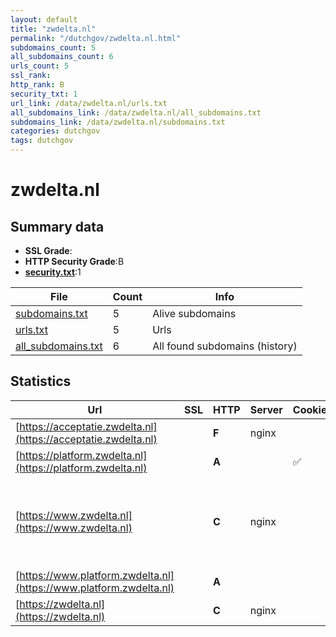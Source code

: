 ```yaml
---
layout: default
title: "zwdelta.nl"
permalink: "/dutchgov/zwdelta.nl.html"
subdomains_count: 5
all_subdomains_count: 6
urls_count: 5
ssl_rank: 
http_rank: B
security_txt: 1
url_link: /data/zwdelta.nl/urls.txt
all_subdomains_link: /data/zwdelta.nl/all_subdomains.txt
subdomains_link: /data/zwdelta.nl/subdomains.txt
categories: dutchgov
tags: dutchgov
---
```



# zwdelta.nl
## Summary data


 - **SSL Grade**:
 - **HTTP Security Grade**:B
 - **[security.txt](https://www.digitaleoverheid.nl/nieuws/standaard-security-txt-nu-verplicht-voor-overheid/)**:1


| File       | Count | Info |
|------------|-------|------|
|[subdomains.txt](/DutchGovScope/data/zwdelta.nl/subdomains.txt)|5|Alive subdomains|
|[urls.txt](/DutchGovScope/data/zwdelta.nl/urls.txt)|5|Urls|
|[all_subdomains.txt](/DutchGovScope/data/zwdelta.nl/all_subdomains.txt)|6|All found subdomains (history)|


## Statistics


| Url | SSL | HTTP | Server | Cookie | HSTS | CORS | CTO | CSP | XFO | XXP | RP |FP| Tech |Title |
|--------|-------|-------|------|------|------|------|------|------|------|------|------|------|------|------|
|[https://acceptatie.zwdelta.nl](https://acceptatie.zwdelta.nl)| | **F**|nginx| | | | | | | | :white_check_mark: | |MySQL Nginx PHP WordPress|Aanbouw - ACC si...|
|[https://platform.zwdelta.nl](https://platform.zwdelta.nl)| | **A**||:white_check_mark: |:white_check_mark: | | | | :white_check_mark: | :white_check_mark: | :white_check_mark: | |HSTS|Object moved|
|[https://www.zwdelta.nl](https://www.zwdelta.nl)| | **C**|nginx| |:white_check_mark: | | | | | | :white_check_mark: | |Google Tag Manager HSTS MySQL Nginx PHP WordPress:6.4.2 Yoast SEO:21.9.1|Home - Zuidweste...|
|[https://www.platform.zwdelta.nl](https://www.platform.zwdelta.nl)| | **A**|| |:white_check_mark: | | | :white_check_mark:| :white_check_mark: | :white_check_mark: | :white_check_mark: | ||Document Moved|
|[https://zwdelta.nl](https://zwdelta.nl)| | **C**|nginx| |:white_check_mark: | | | | | | :white_check_mark: | |HSTS Nginx||

